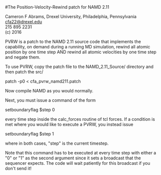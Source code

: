 #The Position-Velocity-Rewind patch for NAMD 2.11

Cameron F Abrams, Drexel University, Philadelphia, Pennsylvania  
cfa22@drexel.edu  
215 895 2231  
(c) 2016   


PVRW is a patch to the NAMD 2.11 source code that implements
the capability, on demand during a running MD simulation,
rewind all atomic position by one time step AND rewind
all atomic velocities by one time step and negate them.


To use PVRW, copy the patch file to the NAMD_2.11_Source/ directory
and then patch the src/

patch -p0 < cfa_pvrw_namd211.patch

Now compile NAMD as you would normally.

Next, you must issue a command of the form

setboundaryflag $step 0 

every time step inside the calc_forces routine of tcl forces.  If a condition
is met where you would like to execute a PVRW, you instead issue

setboundaryflag $step 1

where in both cases, "step" is the current timestep.

Note that this command has to be executed at every time step with either
 a "0" or "1" as the second argument since it sets a broadcast that
the sequencer expects.  The code will wait patiently for this broadcast 
if you don't send it!

